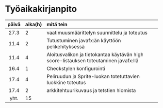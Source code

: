 # Työaikakirjanpito

 päivä | aika(h) | mitä tein  |
| :----:|:-----| :-----|
| 27.3  | 2    | vaatimuusmäärittelyn suunnittelu ja toteutus|
| 11.4  | 2    | Tutustuminen javafx:än käyttöön pelikehityksessä|
| 11.4  | 4    | Aloitusvalikon ja tietokantaa käytävän high score-listauksen toteutaminen javafx:llä|
| 16.4  | 1    | Checkstylen konfigurointi
| 17.4  | 4    | Peliruudun ja Sprite-luokan totetuttavien luokkine toteutus
| 17.4  | 2    | arkkitehtuurikuvaus ja tetstien hiomista
| yht.  | 15   |  |
